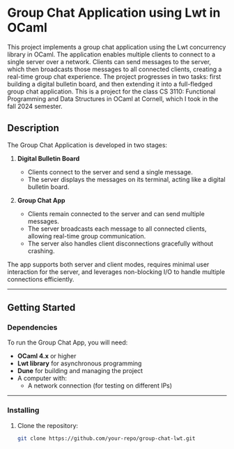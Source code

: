 # Group Chat Application using Lwt in OCaml

This project implements a group chat application using the Lwt concurrency library in OCaml. The application enables multiple clients to connect to a single server over a network. Clients can send messages to the server, which then broadcasts those messages to all connected clients, creating a real-time group chat experience. The project progresses in two tasks: first building a digital bulletin board, and then extending it into a full-fledged group chat application. This is a project for the class CS 3110: Functional Programming and Data Structures in OCaml at Cornell, which I took in the fall 2024 semester.

## Description

The Group Chat Application is developed in two stages:

1. **Digital Bulletin Board**  
   - Clients connect to the server and send a single message.  
   - The server displays the messages on its terminal, acting like a digital bulletin board.  

2. **Group Chat App**  
   - Clients remain connected to the server and can send multiple messages.  
   - The server broadcasts each message to all connected clients, allowing real-time group communication.  
   - The server also handles client disconnections gracefully without crashing.

The app supports both server and client modes, requires minimal user interaction for the server, and leverages non-blocking I/O to handle multiple connections efficiently.

---

## Getting Started

### Dependencies

To run the Group Chat App, you will need:
- **OCaml 4.x** or higher
- **Lwt library** for asynchronous programming
- **Dune** for building and managing the project
- A computer with:
  - A network connection (for testing on different IPs)

---

### Installing

1. Clone the repository:
   ```bash
   git clone https://github.com/your-repo/group-chat-lwt.git
